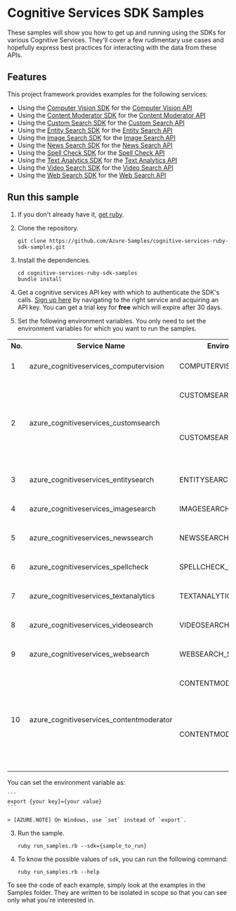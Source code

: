 # Cognitive Services SDK Samples

These samples will show you how to get up and running using the SDKs for various Cognitive Services. They'll cover a few rudimentary use cases and hopefully express best practices for interacting with the data from these APIs.

## Features

This project framework provides examples for the following services:

* Using the [Computer Vision SDK](https://rubygems.org/gems/azure_cognitiveservices_computervision) for the [Computer Vision API](https://azure.microsoft.com/en-us/services/cognitive-services/computer-vision/)
* Using the [Content Moderator SDK](https://rubygems.org/gems/azure_cognitiveservices_contentmoderator) for the [Content Moderator API](https://azure.microsoft.com/en-us/services/cognitive-services/content-moderator/)
* Using the [Custom Search SDK](https://rubygems.org/gems/azure_cognitiveservices_customsearch) for the [Custom Search API](https://azure.microsoft.com/en-us/services/cognitive-services/bing-custom-search/)
* Using the [Entity Search SDK](https://rubygems.org/gems/azure_cognitiveservices_entitysearch) for the [Entity Search API](https://azure.microsoft.com/en-us/services/cognitive-services/bing-entity-search-api/)
* Using the [Image Search SDK](https://rubygems.org/gems/azure_cognitiveservices_imagesearch) for the [Image Search API](https://azure.microsoft.com/en-us/services/cognitive-services/bing-image-search-api/)
* Using the [News Search SDK](https://rubygems.org/gems/azure_cognitiveservices_newssearch) for the [News Search API](https://azure.microsoft.com/en-us/services/cognitive-services/bing-news-search-api/)
* Using the [Spell Check SDK](https://rubygems.org/gems/azure_cognitiveservices_spellcheck) for the [Spell Check API](https://azure.microsoft.com/en-us/services/cognitive-services/spell-check/)
* Using the [Text Analytics SDK](https://rubygems.org/gems/azure_cognitiveservices_textanalytics) for the [Text Analytics API](https://azure.microsoft.com/en-us/services/cognitive-services/text-analytics/)
* Using the [Video Search SDK](https://rubygems.org/gems/azure_cognitiveservices_videosearch) for the [Video Search API](https://azure.microsoft.com/en-us/services/cognitive-services/bing-video-search-api/)
* Using the [Web Search SDK](https://rubygems.org/gems/azure_cognitiveservices_websearch) for the [Web Search API](https://azure.microsoft.com/en-us/services/cognitive-services/bing-web-search-api/)

## Run this sample


1. If you don't already have it, [get ruby](https://www.ruby-lang.org/en/documentation/installation/).

1. Clone the repository.

    ```
    git clone https://github.com/Azure-Samples/cognitive-services-ruby-sdk-samples.git
    ```

1. Install the dependencies.

    ```
    cd cognitive-services-ruby-sdk-samples
    bundle install
    ```

1. Get a cognitive services API key with which to authenticate the SDK's calls. [Sign up here](https://azure.microsoft.com/en-us/services/cognitive-services/directory/) by navigating to the right service and acquiring an API key. You can get a trial key for **free** which will expire after 30 days.

2. Set the following environment variables. You only need to set the environment variables for which you want to run the samples.

<table>
  <tr>
    <th>No.</th>
    <th>Service Name</th>
    <th>Environment Variable to set</th>
    <th>Notes</th>
  </tr>
  <tr>
    <td>1</td>
    <td>azure_cognitiveservices_computervision</td>
    <td>COMPUTERVISION_SUBSCRIPTION_KEY</td>
    <td>Your Service Key</td>
  </tr>
  <tr>
    <td rowspan=2>2</td>
    <td rowspan=2>azure_cognitiveservices_customsearch</td>
    <td>CUSTOMSEARCH_SUBSCRIPTION_KEY</td>
    <td>Your Service Key</td>
  </tr>
  <tr>
    <td>CUSTOMSEARCH_SEARCH_CONFIG</td>
    <td>You can set up the search config <a href="https://www.customsearch.ai">here</a></td>
  </tr>
  <tr>
    <td>3</td>
    <td>azure_cognitiveservices_entitysearch</td>
    <td>ENTITYSEARCH_SUBSCRIPTION_KEY</td>
    <td>Your Service Key</td>
  </tr>
  <tr>
    <td>4</td>
    <td>azure_cognitiveservices_imagesearch</td>
    <td>IMAGESEARCH_SUBSCRIPTION_KEY</td>
    <td>Your Service Key</td>
  </tr>
  <tr>
    <td>5</td>
    <td>azure_cognitiveservices_newssearch</td>
    <td>NEWSSEARCH_SUBSCRIPTION_KEY</td>
    <td>Your Service Key</td>
  </tr>
  <tr>
    <td>6</td>
    <td>azure_cognitiveservices_spellcheck</td>
    <td>SPELLCHECK_SUBSCRIPTION_KEY</td>
    <td>Your Service Key</td>
  </tr>
  <tr>
    <td>7</td>
    <td>azure_cognitiveservices_textanalytics</td>
    <td>TEXTANALYTICS_SUBSCRIPTION_KEY</td>
    <td>Your Service Key</td>
  </tr>
  <tr>
    <td>8</td>
    <td>azure_cognitiveservices_videosearch</td>
    <td>VIDEOSEARCH_SUBSCRIPTION_KEY</td>
    <td>Your Service Key</td>
  </tr>
  <tr>
    <td>9</td>
    <td>azure_cognitiveservices_websearch</td>
    <td>WEBSEARCH_SUBSCRIPTION_KEY</td>
    <td>Your Service Key</td>
  </tr>
  <tr>
    <td rowspan=2>10</td>
    <td rowspan=2>azure_cognitiveservices_contentmoderator</td>
    <td>CONTENTMODERATOR_SUBSCRIPTION_KEY</td>
    <td>Your Service Key</td>
  </tr>
  <tr>
    <td>CONTENTMODERATOR_TEAM_NAME</td>
    <td>You can create and get the team name <a href="http://contentmoderator.cognitive.microsoft.com/">here</a></td>
  </tr>
</table>

You can set the environment variable as:

    ```
    export {your key}={your value}
    ```

    > [AZURE.NOTE] On Windows, use `set` instead of `export`.

3. Run the sample.

    ```
    ruby run_samples.rb --sdk={sample_to_run}
    ```

4. To know the possible values of ```sdk```, you can run the following command:

    ```
    ruby run_samples.rb --help
    ```

To see the code of each example, simply look at the examples in the Samples folder. They are written to be isolated in scope so that you can see only what you're interested in.